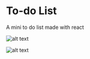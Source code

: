 # To-do List

A mini to do list made with react

![alt text](https://prnt.sc/SgypK1OHSQ3x)

![alt text](https://prnt.sc/4pF0QQ6OEAsS)